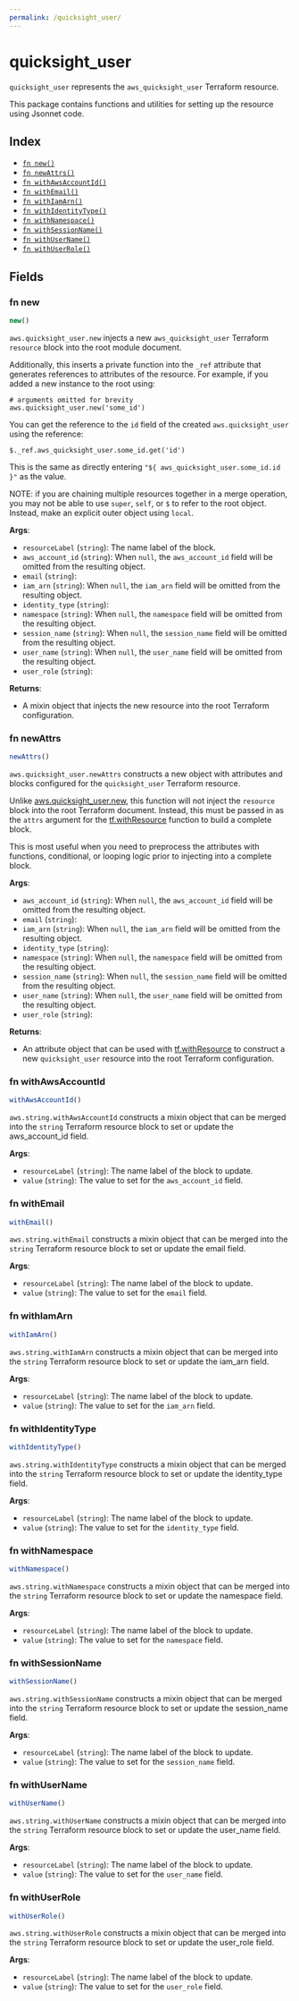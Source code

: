 ```yaml
---
permalink: /quicksight_user/
---
```


# quicksight_user

`quicksight_user` represents the `aws_quicksight_user` Terraform resource.



This package contains functions and utilities for setting up the resource using Jsonnet code.


## Index

* [`fn new()`](#fn-new)
* [`fn newAttrs()`](#fn-newattrs)
* [`fn withAwsAccountId()`](#fn-withawsaccountid)
* [`fn withEmail()`](#fn-withemail)
* [`fn withIamArn()`](#fn-withiamarn)
* [`fn withIdentityType()`](#fn-withidentitytype)
* [`fn withNamespace()`](#fn-withnamespace)
* [`fn withSessionName()`](#fn-withsessionname)
* [`fn withUserName()`](#fn-withusername)
* [`fn withUserRole()`](#fn-withuserrole)

## Fields

### fn new

```ts
new()
```


`aws.quicksight_user.new` injects a new `aws_quicksight_user` Terraform `resource`
block into the root module document.

Additionally, this inserts a private function into the `_ref` attribute that generates references to attributes of the
resource. For example, if you added a new instance to the root using:

    # arguments omitted for brevity
    aws.quicksight_user.new('some_id')

You can get the reference to the `id` field of the created `aws.quicksight_user` using the reference:

    $._ref.aws_quicksight_user.some_id.get('id')

This is the same as directly entering `"${ aws_quicksight_user.some_id.id }"` as the value.

NOTE: if you are chaining multiple resources together in a merge operation, you may not be able to use `super`, `self`,
or `$` to refer to the root object. Instead, make an explicit outer object using `local`.

**Args**:
  - `resourceLabel` (`string`): The name label of the block.
  - `aws_account_id` (`string`):  When `null`, the `aws_account_id` field will be omitted from the resulting object.
  - `email` (`string`): 
  - `iam_arn` (`string`):  When `null`, the `iam_arn` field will be omitted from the resulting object.
  - `identity_type` (`string`): 
  - `namespace` (`string`):  When `null`, the `namespace` field will be omitted from the resulting object.
  - `session_name` (`string`):  When `null`, the `session_name` field will be omitted from the resulting object.
  - `user_name` (`string`):  When `null`, the `user_name` field will be omitted from the resulting object.
  - `user_role` (`string`): 

**Returns**:
- A mixin object that injects the new resource into the root Terraform configuration.


### fn newAttrs

```ts
newAttrs()
```


`aws.quicksight_user.newAttrs` constructs a new object with attributes and blocks configured for the `quicksight_user`
Terraform resource.

Unlike [aws.quicksight_user.new](#fn-new), this function will not inject the `resource`
block into the root Terraform document. Instead, this must be passed in as the `attrs` argument for the
[tf.withResource](https://github.com/tf-libsonnet/core/tree/main/docs#fn-withresource) function to build a complete block.

This is most useful when you need to preprocess the attributes with functions, conditional, or looping logic prior to
injecting into a complete block.

**Args**:
  - `aws_account_id` (`string`):  When `null`, the `aws_account_id` field will be omitted from the resulting object.
  - `email` (`string`): 
  - `iam_arn` (`string`):  When `null`, the `iam_arn` field will be omitted from the resulting object.
  - `identity_type` (`string`): 
  - `namespace` (`string`):  When `null`, the `namespace` field will be omitted from the resulting object.
  - `session_name` (`string`):  When `null`, the `session_name` field will be omitted from the resulting object.
  - `user_name` (`string`):  When `null`, the `user_name` field will be omitted from the resulting object.
  - `user_role` (`string`): 

**Returns**:
  - An attribute object that can be used with [tf.withResource](https://github.com/tf-libsonnet/core/tree/main/docs#fn-withresource) to construct a new `quicksight_user` resource into the root Terraform configuration.


### fn withAwsAccountId

```ts
withAwsAccountId()
```

`aws.string.withAwsAccountId` constructs a mixin object that can be merged into the `string`
Terraform resource block to set or update the aws_account_id field.



**Args**:
  - `resourceLabel` (`string`): The name label of the block to update.
  - `value` (`string`): The value to set for the `aws_account_id` field.


### fn withEmail

```ts
withEmail()
```

`aws.string.withEmail` constructs a mixin object that can be merged into the `string`
Terraform resource block to set or update the email field.



**Args**:
  - `resourceLabel` (`string`): The name label of the block to update.
  - `value` (`string`): The value to set for the `email` field.


### fn withIamArn

```ts
withIamArn()
```

`aws.string.withIamArn` constructs a mixin object that can be merged into the `string`
Terraform resource block to set or update the iam_arn field.



**Args**:
  - `resourceLabel` (`string`): The name label of the block to update.
  - `value` (`string`): The value to set for the `iam_arn` field.


### fn withIdentityType

```ts
withIdentityType()
```

`aws.string.withIdentityType` constructs a mixin object that can be merged into the `string`
Terraform resource block to set or update the identity_type field.



**Args**:
  - `resourceLabel` (`string`): The name label of the block to update.
  - `value` (`string`): The value to set for the `identity_type` field.


### fn withNamespace

```ts
withNamespace()
```

`aws.string.withNamespace` constructs a mixin object that can be merged into the `string`
Terraform resource block to set or update the namespace field.



**Args**:
  - `resourceLabel` (`string`): The name label of the block to update.
  - `value` (`string`): The value to set for the `namespace` field.


### fn withSessionName

```ts
withSessionName()
```

`aws.string.withSessionName` constructs a mixin object that can be merged into the `string`
Terraform resource block to set or update the session_name field.



**Args**:
  - `resourceLabel` (`string`): The name label of the block to update.
  - `value` (`string`): The value to set for the `session_name` field.


### fn withUserName

```ts
withUserName()
```

`aws.string.withUserName` constructs a mixin object that can be merged into the `string`
Terraform resource block to set or update the user_name field.



**Args**:
  - `resourceLabel` (`string`): The name label of the block to update.
  - `value` (`string`): The value to set for the `user_name` field.


### fn withUserRole

```ts
withUserRole()
```

`aws.string.withUserRole` constructs a mixin object that can be merged into the `string`
Terraform resource block to set or update the user_role field.



**Args**:
  - `resourceLabel` (`string`): The name label of the block to update.
  - `value` (`string`): The value to set for the `user_role` field.
